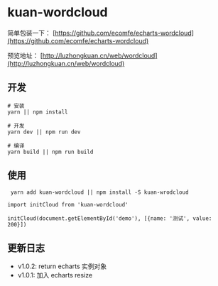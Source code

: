 # kuan-wordcloud

简单包装一下：
[https://github.com/ecomfe/echarts-wordcloud](https://github.com/ecomfe/echarts-wordcloud)

预览地址：
[http://luzhongkuan.cn/web/wordcloud](http://luzhongkuan.cn/web/wordcloud)

## 开发

```
# 安装
yarn || npm install

# 开发
yarn dev || npm run dev

# 编译
yarn build || npm run build
```

## 使用

```
 yarn add kuan-wordcloud || npm install -S kuan-wrodcloud
```

```
import initCloud from 'kuan-wordcloud'

initCloud(document.getElementById('demo'), [{name: '测试', value: 200}])
```

## 更新日志

- v1.0.2: return echarts 实例对象
- v1.0.1: 加入 echarts resize
